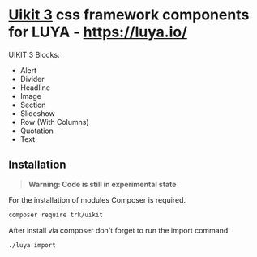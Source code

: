 # [Uikit 3](https://getuikit.com/) css framework components for LUYA - https://luya.io/

UIKIT 3 Blocks:

+ Alert
+ Divider
+ Headline
+ Image
+ Section
+ Slideshow
+ Row (With Columns)
+ Quotation
+ Text

## Installation

> **Warning: Code is still in experimental state**

For the installation of modules Composer is required.

```sh
composer require trk/uikit
```

After install via composer don't forget to run the import command:

```sh
./luya import
```
